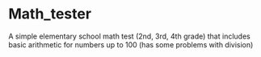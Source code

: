 # Math_tester
A simple elementary school math test (2nd, 3rd, 4th grade) that includes basic arithmetic for numbers up to 100 (has some problems with division)
